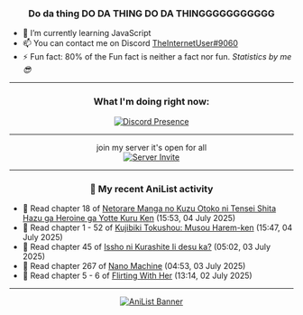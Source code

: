 <div align="center">

### Do da thing DO DA THING DO DA THINGGGGGGGGGGG
</div>

- 🌱 I’m currently learning JavaScript
- 📫 You can contact me on Discord [TheInternetUser#9060](https://discord.com/users/534117072796385300)
- ⚡ Fun fact: 80% of the Fun fact is neither a fact nor fun. _Statistics by me 😎_
<hr>

<div align="center">

### What I'm doing right now:
[![Discord Presence](https://lanyard.cnrad.dev/api/534117072796385300)](https://discord.com/users/534117072796385300)
<hr>

join my server it's open for all <br>
[![Server Invite](https://invidget.switchblade.xyz/bfYgVHxrSs)](https://discord.gg/bfYgVHxrSs)

<hr>
  
### 🌸 My recent AniList activity

</div>

<!-- ANILIST_ACTIVITY:start -->

-   📖 Read chapter 18 of [Netorare Manga no Kuzu Otoko ni Tensei Shita Hazu ga Heroine ga Yotte Kuru Ken](https://anilist.co/manga/163733) (15:53, 04 July 2025)
-   📖 Read chapter 1 - 52 of [Kujibiki Tokushou: Musou Harem-ken](https://anilist.co/manga/108349) (15:47, 04 July 2025)
-   📖 Read chapter 45 of [Issho ni Kurashite Ii desu ka?](https://anilist.co/manga/159549) (05:02, 03 July 2025)
-   📖 Read chapter 267 of [Nano Machine](https://anilist.co/manga/120980) (04:53, 03 July 2025)
-   📖 Read chapter 5 - 6 of [Flirting With Her](https://anilist.co/manga/145990) (13:14, 02 July 2025)

<!-- ANILIST_ACTIVITY:end -->
<hr>

<div align="center">

[![AniList Banner](https://img.anili.st/User/929966)](https://anilist.co/user/TheInternetUser)

<!-- ![Profile views](https://gpvc.arturio.dev/TheInternetUse7) Since 2023-01-09 -->
<br>


</div>
